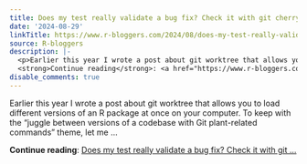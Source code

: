 ```yaml
---
title: Does my test really validate a bug fix? Check it with git cherry-pick
date: '2024-08-29'
linkTitle: https://www.r-bloggers.com/2024/08/does-my-test-really-validate-a-bug-fix-check-it-with-git-cherry-pick/
source: R-bloggers
description: |-
  <p>Earlier this year I wrote a post about git worktree that allows you to load different versions of an R package at once on your computer. To keep with the “juggle between versions of a codebase with Git plant-related commands” theme, let me ...</p>
  <strong>Continue reading</strong>: <a href="https://www.r-bloggers.com/2024/08/does-my-test-really-validate-a-bug-fix-check-it-with-git-cherry-pick/">Does my test really validate a bug fix? Check it with git ...
disable_comments: true
---
```

<p>Earlier this year I wrote a post about git worktree that allows you to load different versions of an R package at once on your computer. To keep with the “juggle between versions of a codebase with Git plant-related commands” theme, let me ...</p>
<strong>Continue reading</strong>: <a href="https://www.r-bloggers.com/2024/08/does-my-test-really-validate-a-bug-fix-check-it-with-git-cherry-pick/">Does my test really validate a bug fix? Check it with git ...